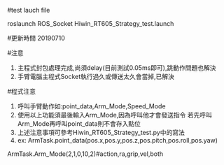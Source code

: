 #test lauch file

roslaunch ROS_Socket Hiwin_RT605_Strategy_test.launch 

#更新時間 20190710

#注意
1. 主程式封包處理完成,尚須delay(目前測試0.05ms即可),跳動作問題也解決
2. 手臂電腦主程式Socket執行過久或傳送太久會當掉,已解決

#程式注意
1. 呼叫手臂動作如:point_data,Arm_Mode,Speed_Mode
2. 使用以上功能須最後輸入Arm_Mode,因為呼叫他才會發送指令
若先呼叫Arm_Mode再呼叫point_data則不會存入點位
3. 上述注意事項可參考Hiwin_RT605_Strategy_test.py中的寫法
4. ex:
ArmTask.point_data(pos.x,pos.y,pos.z,pos.pitch,pos.roll,pos.yaw)

ArmTask.Arm_Mode(2,1,0,10,2)#action,ra,grip,vel,both
                
